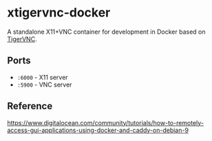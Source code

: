 # xtigervnc-docker

A standalone X11+VNC container for development in Docker based on [TigerVNC](https://tigervnc.org/).

## Ports

- `:6000` - X11 server
- `:5900` - VNC server

## Reference

<https://www.digitalocean.com/community/tutorials/how-to-remotely-access-gui-applications-using-docker-and-caddy-on-debian-9>
